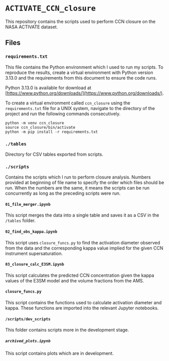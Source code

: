 # `ACTIVATE_CCN_closure`

This repository contains the scripts used to perform CCN closure on the NASA ACTIVATE dataset.

## Files

### `requirements.txt`

This file contains the Python environment which I used to run my scripts. To reproduce the results, create a virtual environment with Python version 3.13.0 and the requirements from this document to ensure the code runs.

Python 3.13.0 is available for download at [https://www.python.org/downloads/](https://www.python.org/downloads/).

To create a virtual environment called `ccn_closure` using the `requirements.txt` file for a UNIX system, navigate to the directory of the project and run the following commands consecutively.

```
python -m venv ccn_closure
source ccn_closure/bin/activate
python -m pip install -r requirements.txt
```

### `./tables`

Directory for CSV tables exported from scripts.

### `./scripts`

Contains the scripts which I run to perform closure analysis. Numbers provided at beginning of file name to specify the order which files should be run. When the numbers are the same, it means the scripts can be run concurrently as long as the preceding scripts were run.

#### `01_file_merger.ipynb`

This script merges the data into a single table and saves it as a CSV in the `/tables` folder.

#### `02_find_obs_kappa.ipynb`

This script uses `closure_funcs.py` to find the activation diameter observed from the data and the corresponding kappa value implied for the given CCN instrument supersaturation.

#### `03_closure_calc_E3SM.ipynb`

This script calculates the predicted CCN concentration given the kappa values of the E3SM model and the volume fractions from the AMS.

#### `closure_funcs.py`

This script contains the functions used to calculate activation diameter and kappa. These functions are imported into the relevant Jupyter notebooks.

#### `/scripts/dev_scripts`

This folder contains scripts more in the development stage.

##### `archived_plots.ipynb`

This script contains plots which are in development.